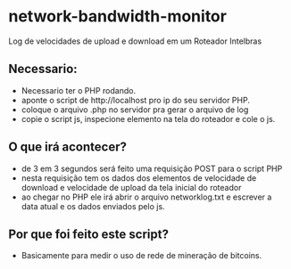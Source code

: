 # network-bandwidth-monitor
Log de velocidades de upload e download em um Roteador Intelbras


## Necessario:

- Necessario ter o PHP rodando.
- aponte o script de http://localhost pro ip do seu servidor PHP.
- coloque o arquivo .php no servidor pra gerar o arquivo de log
- copie o script js, inspecione elemento na tela do roteador e cole o js.


## O que irá acontecer? 

- de 3 em 3 segundos será feito uma requisição POST para o script PHP
- nesta requisição tem os dados dos elementos de velocidade de download 
e velocidade de upload da tela inicial do roteador
- ao chegar no PHP ele irá abrir o arquivo networklog.txt e escrever a data
atual e os dados enviados pelo js.

## Por que foi feito este script?

- Basicamente para medir o uso de rede de mineração de bitcoins.
